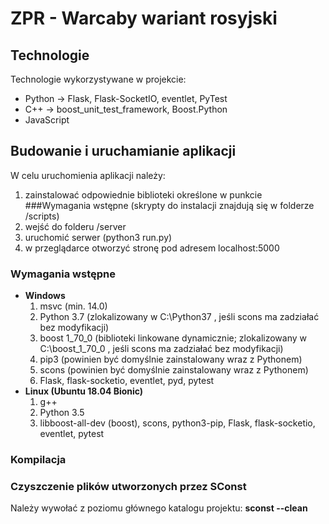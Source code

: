 # ZPR - Warcaby wariant rosyjski

## Technologie
Technologie wykorzystywane w projekcie:
- Python -> Flask, Flask-SocketIO, eventlet, PyTest
- C++ -> boost_unit_test_framework, Boost.Python
- JavaScript

## Budowanie i uruchamianie aplikacji
W celu uruchomienia aplikacji należy:
1. zainstalować odpowiednie biblioteki określone w punkcie ###Wymagania wstępne (skrypty do instalacji znajdują się w folderze /scripts)
2. wejść do folderu /server
3. uruchomić serwer (python3 run.py)
4. w przeglądarce otworzyć stronę pod adresem localhost:5000


### Wymagania wstępne
- **Windows**
  1. msvc (min. 14.0)
  2. Python 3.7 (zlokalizowany w C:\Python37 , jeśli scons ma zadziałać bez modyfikacji)
  3. boost 1_70_0 (biblioteki linkowane dynamicznie; zlokalizowany w C:\boost_1_70_0 , jeśli scons ma zadziałać bez modyfikacji)
  4. pip3 (powinien być domyślnie zainstalowany wraz z Pythonem)
  5. scons (powinien być domyślnie zainstalowany wraz z Pythonem)
  6. Flask, flask-socketio, eventlet, pyd, pytest 
- **Linux (Ubuntu 18.04 Bionic)**
  1. g++
  2. Python 3.5 
  3. libboost-all-dev (boost), scons, python3-pip, Flask, flask-socketio, eventlet, pytest 

### Kompilacja

### Czyszczenie plików utworzonych przez SConst
Należy wywołać z poziomu głównego katalogu projektu:
**sconst --clean**


